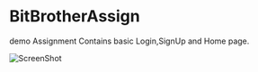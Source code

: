 # BitBrotherAssign
demo Assignment
Contains basic Login,SignUp and Home page.

![ScreenShot](https://github.com/kundan-786/BitBrotherAssign/blob/ss0.png?raw=true)

